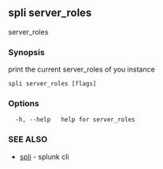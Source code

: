 ## spli server_roles

server_roles

### Synopsis

print the current server_roles of you instance

```
spli server_roles [flags]
```

### Options

```
  -h, --help   help for server_roles
```

### SEE ALSO

* [spli](spli.md)	 - splunk cli

